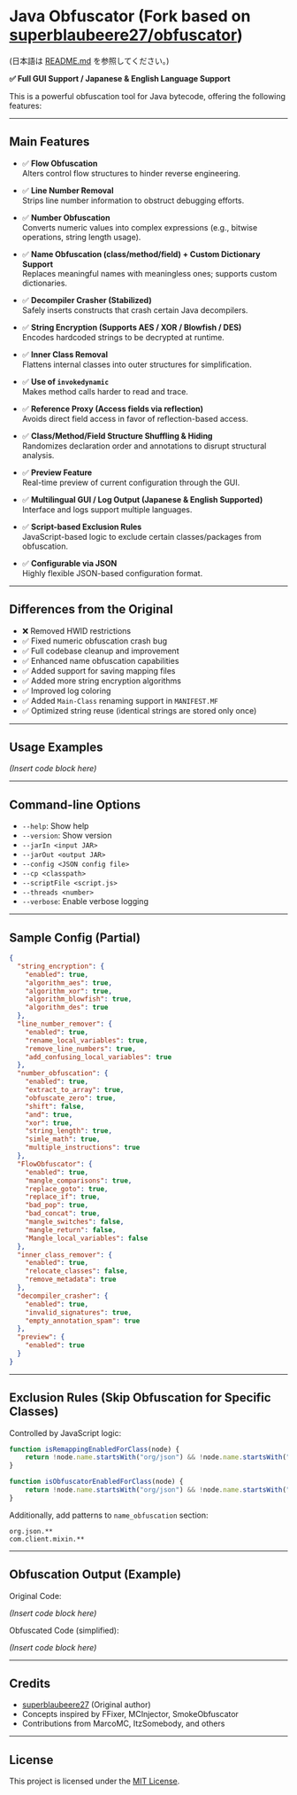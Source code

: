 # Java Obfuscator (Fork based on [superblaubeere27/obfuscator](https://github.com/superblaubeere27/obfuscator))

(日本語は [README.md](README.md) を参照してください。)

**✅ Full GUI Support / Japanese & English Language Support**

This is a powerful obfuscation tool for Java bytecode, offering the following features:

---

## Main Features

- ✅ **Flow Obfuscation**  
  Alters control flow structures to hinder reverse engineering.

- ✅ **Line Number Removal**  
  Strips line number information to obstruct debugging efforts.

- ✅ **Number Obfuscation**  
  Converts numeric values into complex expressions (e.g., bitwise operations, string length usage).

- ✅ **Name Obfuscation (class/method/field) + Custom Dictionary Support**  
  Replaces meaningful names with meaningless ones; supports custom dictionaries.

- ✅ **Decompiler Crasher (Stabilized)**  
  Safely inserts constructs that crash certain Java decompilers.

- ✅ **String Encryption (Supports AES / XOR / Blowfish / DES)**  
  Encodes hardcoded strings to be decrypted at runtime.

- ✅ **Inner Class Removal**  
  Flattens internal classes into outer structures for simplification.

- ✅ **Use of `invokedynamic`**  
  Makes method calls harder to read and trace.

- ✅ **Reference Proxy (Access fields via reflection)**  
  Avoids direct field access in favor of reflection-based access.

- ✅ **Class/Method/Field Structure Shuffling & Hiding**  
  Randomizes declaration order and annotations to disrupt structural analysis.

- ✅ **Preview Feature**  
  Real-time preview of current configuration through the GUI.

- ✅ **Multilingual GUI / Log Output (Japanese & English Supported)**  
  Interface and logs support multiple languages.

- ✅ **Script-based Exclusion Rules**  
  JavaScript-based logic to exclude certain classes/packages from obfuscation.

- ✅ **Configurable via JSON**  
  Highly flexible JSON-based configuration format.

---

## Differences from the Original

- ❌ Removed HWID restrictions
- ✅ Fixed numeric obfuscation crash bug
- ✅ Full codebase cleanup and improvement
- ✅ Enhanced name obfuscation capabilities
- ✅ Added support for saving mapping files
- ✅ Added more string encryption algorithms
- ✅ Improved log coloring
- ✅ Added `Main-Class` renaming support in `MANIFEST.MF`
- ✅ Optimized string reuse (identical strings are stored only once)

---

## Usage Examples

*(Insert code block here)*

---

## Command-line Options

- `--help`: Show help
- `--version`: Show version
- `--jarIn <input JAR>`
- `--jarOut <output JAR>`
- `--config <JSON config file>`
- `--cp <classpath>`
- `--scriptFile <script.js>`
- `--threads <number>`
- `--verbose`: Enable verbose logging

---

## Sample Config (Partial)

```json
{
  "string_encryption": {
    "enabled": true,
    "algorithm_aes": true,
    "algorithm_xor": true,
    "algorithm_blowfish": true,
    "algorithm_des": true
  },
  "line_number_remover": {
    "enabled": true,
    "rename_local_variables": true,
    "remove_line_numbers": true,
    "add_confusing_local_variables": true
  },
  "number_obfuscation": {
    "enabled": true,
    "extract_to_array": true,
    "obfuscate_zero": true,
    "shift": false,
    "and": true,
    "xor": true,
    "string_length": true,
    "simle_math": true,
    "multiple_instructions": true
  },
  "FlowObfuscator": {
    "enabled": true,
    "mangle_comparisons": true,
    "replace_goto": true,
    "replace_if": true,
    "bad_pop": true,
    "bad_concat": true,
    "mangle_switches": false,
    "mangle_return": false,
    "Mangle_local_variables": false
  },
  "inner_class_remover": {
    "enabled": true,
    "relocate_classes": false,
    "remove_metadata": true
  },
  "decompiler_crasher": {
    "enabled": true,
    "invalid_signatures": true,
    "empty_annotation_spam": true
  },
  "preview": {
    "enabled": true
  }
}
```
---

## Exclusion Rules (Skip Obfuscation for Specific Classes)

Controlled by JavaScript logic:

```js
function isRemappingEnabledForClass(node) {
    return !node.name.startsWith("org/json") && !node.name.startsWith("com/client/mixin");
}

function isObfuscatorEnabledForClass(node) {
    return !node.name.startsWith("org/json") && !node.name.startsWith("com/client/mixin");
}
```

Additionally, add patterns to `name_obfuscation` section:
```
org.json.**
com.client.mixin.**
```


---

## Obfuscation Output (Example)

Original Code:

*(Insert code block here)*

Obfuscated Code (simplified):

*(Insert code block here)*

---

## Credits

- [superblaubeere27](https://github.com/superblaubeere27) (Original author)
- Concepts inspired by FFixer, MCInjector, SmokeObfuscator
- Contributions from MarcoMC, ItzSomebody, and others

---

## License

This project is licensed under the [MIT License](LICENSE).
